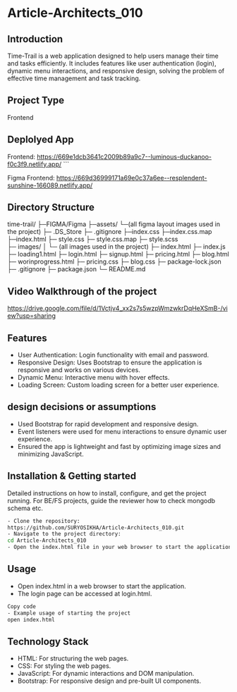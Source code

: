 # Article-Architects_010

## Introduction
Time-Trail is a web application designed to help users manage their time and tasks efficiently. It includes features like user authentication (login), dynamic menu interactions, and responsive design, solving the problem of effective time management and task tracking.

## Project Type
Frontend 

## Deplolyed App
Frontend: https://669e1dcb3641c2009b89a9c7--luminous-duckanoo-f0c3f9.netlify.app/  ```

Figma Frontend: https://669d36999171a69e0c37a6ee--resplendent-sunshine-166089.netlify.app/

## Directory Structure
time-trail/
├─FIGMA/Figma
       ├─assets/
           └─(all figma layout images used in the project)
       ├─ .DS_Store
       ├─ .gitignore
       ├─index.css
       ├─index.css.map
       ├─index.html
       ├─ style.css
       ├─ style.css.map
       ├─ style.scss          
├─ images/
│  └─ (all images used in the project)
├─ index.html
├─ index.js
├─ loading1.html
├─ login.html
├─ signup.html
├─ pricing.html
├─ blog.html
├─ worinprogress.html
├─ pricing.css
├─ blog.css
├─ package-lock.json
├─ .gitignore
├─ package.json
└─ README.md

## Video Walkthrough of the project
https://drive.google.com/file/d/1Vctjv4_xx2s7s5wzpWmzwkrDqHeXSmB-/view?usp=sharing 

## Features
- User Authentication: Login functionality with email and password.
- Responsive Design: Uses Bootstrap to ensure the application is responsive and works on various devices.
- Dynamic Menu: Interactive menu with hover effects.
- Loading Screen: Custom loading screen for a better user experience.

## design decisions or assumptions
- Used Bootstrap for rapid development and responsive design.
- Event listeners were used for menu interactions to ensure dynamic user experience.
- Ensured the app is lightweight and fast by optimizing image sizes and minimizing JavaScript.

## Installation & Getting started
Detailed instructions on how to install, configure, and get the project running. For BE/FS projects, guide the reviewer how to check mongodb schema etc.

```bash
- Clone the repository:
https://github.com/SURYOSIKHA/Article-Architects_010.git
- Navigate to the project directory:
cd Article-Architects_010
- Open the index.html file in your web browser to start the application.
```

## Usage
- Open index.html in a web browser to start the application.
- The login page can be accessed at login.html.
```bash
Copy code
- Example usage of starting the project
open index.html
```

## Technology Stack

- HTML: For structuring the web pages.
- CSS: For styling the web pages.
- JavaScript: For dynamic interactions and DOM manipulation.
- Bootstrap: For responsive design and pre-built UI components.
